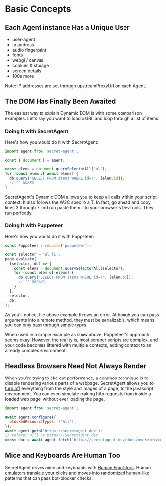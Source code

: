 # Basic Concepts

## Each Agent instance Has a Unique User

- user-agent
- ip address
- audio fingerprint
- fonts
- webgl / canvas
- cookies & storage
- screen details
- 100s more

Note: IP addresses are set through upstreamProxyUrl on each Agent.

## The DOM Has Finally Been Awaited

The easiest way to explain Dynamic DOM is with some comparison examples. Let's say you want to load a URL and loop through a list of items.

### Doing It with SecretAgent

Here's how you would do it with SecretAgent:

```js
import agent from 'secret-agent';

const { document } = agent;

const elems = document.querySelectorAll('ul');
for (const elem of await elems) {
  db.query('SELECT FROM items WHERE id=?', [elem.id]);
  // ^^ WORKS
}
```

SecretAgent's Dynamic DOM allows you to keep all calls within your script context. It also follows the W3C spec to a T. In fact, go ahead and copy lines 3 through 7 and run paste them into your browser's DevTools. They run perfectly.

### Doing It with Puppeteer

Here's how you would do it with Puppeteer:

```js
const Puppeteer = require('puppeteer');

const selector = 'ul li';
page.evaluate(
  (selector, db) => {
    const elems = document.querySelectorAll(selector);
    for (const elem of elems) {
      db.query('SELECT FROM items WHERE id=?', [elem.id]);
      // ^^ BREAKS
    }
  },
  selector,
  db,
);
```

As you'll notice, the above example throws an error. Although you can pass arguments into a remote method, they must be serializable, which means you can only pass through simple types.

When used in a simple example as show above, Puppeteer's approach seems okay. However, the reality is, most scraper scripts are complex, and your code becomes littered with multiple contexts, adding context to an already complex environment.

## Headless Browsers Need Not Always Render

When you're trying to eke out performance, a common technique is to disable rendering various parts of a webpage. SecretAgent allows you to [turn off](/docs/overview/configuration#blocked-resources) everything from the style and images of a page, to the javascript environment. You can even simulate making http requests from inside a loaded web page, without ever loading the page.

```js
import agent from 'secret-agent';

await agent.configure({
  blockedResourceTypes: ['All'],
});
await agent.goto('https://secretagent.dev');
// referer will be https://secretagent.dev
const doc = await agent.fetch('https://secretagent.dev/docs/overview/configuration');
```

## Mice and Keyboards Are Human Too

SecretAgent drives mice and keyboards with [Human Emulators](/docs/advanced/human-emulators). Human emulators translate your clicks and moves into randomized human-like patterns that can pass bot-blocker checks.
